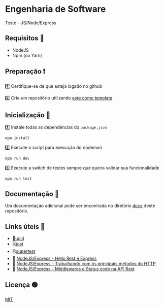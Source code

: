 # Engenharia de Software

Teste - JS/Node/Express

## Requisitos 🚧

* NodeJS
* Npm (ou Yarn)

## Preparação ❗️
1️⃣ Certifique-se de que esteja logado no github

2️⃣ Crie um repositório utilizando [este como template](https://github.com/angelogluz/ESIII-2020-Test1/generate)

## Inicialização 🚀

1️⃣ Instale todas as dependências do ``package.json``

``npm install``

2️⃣ Execute o script para execução do nodemon

``npm run dev``

3️⃣ Execute a switch de testes sempre que queira validar sua funcionalidade

``npm run test``

## Documentação 📝

Um documentação adicional pode ser encontrada no diretório [docs](https://github.com/angelogluz/ESIII-2020-Test1/tree/master/docs) deste repositório.

## Links úteis 🔗

* 📑[uuid](https://www.npmjs.com/package/uuidv4)
* 🗒[jest](https://jestjs.io/)
* 🗒[supertest](https://github.com/visionmedia/supertest)
* 🎦 [NodeJS/Express - Hello Rest e Express](https://youtu.be/5ZUQiOJ1yY0)
* 🎦 [NodeJS/Express - Trabalhando com os principais métodos do HTTP](https://youtu.be/bssLyDTgCAE)
* 🎦 [NodeJS/Express - Middlewares e Status code na API Rest](https://youtu.be/j5I61OrtI7w)


## Licença 🟢
[MIT](https://github.com/angelogluz/ESIII-2020-Test1/blob/master/LICENSE)
